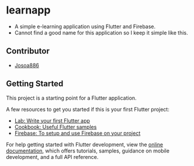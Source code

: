 # learnapp
- A simple e-learning application using Flutter and Firebase. 
- Cannot find a good name for this application so I keep it simple like this.

## Contributor
- [Josoa886](https://github.com/Josoa886)

## Getting Started
This project is a starting point for a Flutter application.

A few resources to get you started if this is your first Flutter project:

- [Lab: Write your first Flutter app](https://docs.flutter.dev/get-started/codelab)
- [Cookbook: Useful Flutter samples](https://docs.flutter.dev/cookbook)
- [Firebase: To setup and use Firebase on your project](https://console.firebase.google.com)
 

For help getting started with Flutter development, view the
[online documentation](https://docs.flutter.dev/), which offers tutorials,
samples, guidance on mobile development, and a full API reference.
